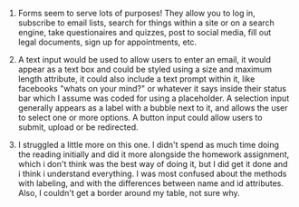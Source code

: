 1. Forms seem to serve lots of purposes! They allow you to log in, subscribe to email lists,
search for things within a site or on a search engine, take questionaires and quizzes, post to social media,
fill out legal documents, sign up for appointments, etc.  

2. A text input would be used to allow users to enter an email, it would appear as a text box and
could be styled using a size and maximum length attribute, it could also include a text prompt within it,
like facebooks "whats on your mind?" or whatever it says inside their status bar which I assume was coded for
using a placeholder.
A selection input generally appears as a label with a bubble next to it, and allows the user to select one
or more options.
A button input could allow users to submit, upload or be redirected.

3. I struggled a little more on this one. I didn't spend as much time doing the reading initially and did it more
alongside the homework assignment, which i don't think was the best way of doing it, but I did get it done and i
think i understand everything. I was most confused about the methods with labeling, and with the differences between
name and id attributes. Also, I couldn't get a border around my table, not sure why. 
